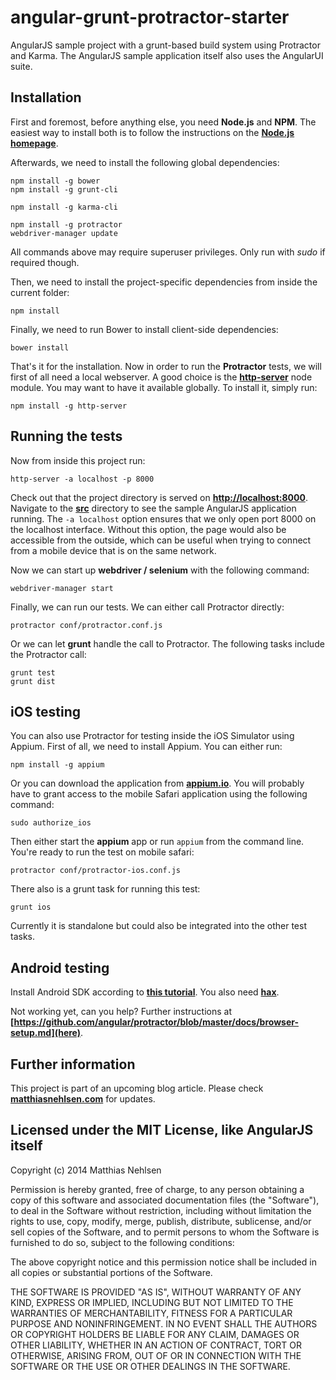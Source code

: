 angular-grunt-protractor-starter
================================

AngularJS sample project with a grunt-based build system using Protractor and Karma. The AngularJS sample application itself also uses the AngularUI suite.

## Installation
First and foremost, before anything else, you need **Node.js** and **NPM**. The easiest way to install both is to follow the instructions on the **[Node.js homepage](http://nodejs.org)**.

Afterwards, we need to install the following global dependencies:

    npm install -g bower
    npm install -g grunt-cli
    
    npm install -g karma-cli
    
    npm install -g protractor
    webdriver-manager update

All commands above may require superuser privileges. Only run with *sudo* if required though. 

Then, we need to install the project-specific dependencies from inside the current folder:

    npm install

Finally, we need to run Bower to install client-side dependencies:

    bower install

That's it for the installation. Now in order to run the **Protractor** tests, we will first of all need a local webserver. A good choice is the **[http-server](https://www.npmjs.org/package/http-server)** node module. You may want to have it available globally. To install it, simply run:

    npm install -g http-server

## Running the tests

Now from inside this project run:

    http-server -a localhost -p 8000

Check out that the project directory is served on **[http://localhost:8000](http://localhost:8000)**. Navigate to the **[src](http://localhost:8000/src)** directory to see the sample AngularJS application running. The ```-a localhost``` option ensures that we only open port 8000 on the localhost interface. Without this option, the page would also be accessible from the outside, which can be useful when trying to connect from a mobile device that is on the same network. 

Now we can start up **webdriver / selenium** with the following command:

    webdriver-manager start

Finally, we can run our tests. We can either call Protractor directly:

    protractor conf/protractor.conf.js 

Or we can let **grunt** handle the call to Protractor. The following tasks include the Protractor call:

    grunt test
    grunt dist

## iOS testing

You can also use Protractor for testing inside the iOS Simulator using Appium. First of all, we need to install Appium. You can either run:

    npm install -g appium

Or you can download the application from **[appium.io](http://appium.io)**. You will probably have to grant access to the mobile Safari application using the following command:

    sudo authorize_ios

Then either start the **appium** app or run ```appium``` from the command line. You're ready to run the test on mobile safari:

    protractor conf/protractor-ios.conf.js 

There also is a grunt task for running this test:

    grunt ios

Currently it is standalone but could also be integrated into the other test tasks.

## Android testing
Install Android SDK according to **[this tutorial](http://appium.io/slate/en/tutorial/android.html?ruby#bash-profile13)**. You also need **[hax](https://software.intel.com/en-us/android/articles/intel-hardware-accelerated-execution-manager)**.

Not working yet, can you help? Further instructions at **[https://github.com/angular/protractor/blob/master/docs/browser-setup.md](here)**.

## Further information
This project is part of an upcoming blog article. Please check **[matthiasnehlsen.com](http://matthiasnehlsen.com)** for updates.

## Licensed under the MIT License, like AngularJS itself

Copyright (c) 2014 Matthias Nehlsen

Permission is hereby granted, free of charge, to any person obtaining a copy
of this software and associated documentation files (the "Software"), to deal
in the Software without restriction, including without limitation the rights
to use, copy, modify, merge, publish, distribute, sublicense, and/or sell
copies of the Software, and to permit persons to whom the Software is
furnished to do so, subject to the following conditions:

The above copyright notice and this permission notice shall be included in
all copies or substantial portions of the Software.

THE SOFTWARE IS PROVIDED "AS IS", WITHOUT WARRANTY OF ANY KIND, EXPRESS OR
IMPLIED, INCLUDING BUT NOT LIMITED TO THE WARRANTIES OF MERCHANTABILITY,
FITNESS FOR A PARTICULAR PURPOSE AND NONINFRINGEMENT. IN NO EVENT SHALL THE
AUTHORS OR COPYRIGHT HOLDERS BE LIABLE FOR ANY CLAIM, DAMAGES OR OTHER
LIABILITY, WHETHER IN AN ACTION OF CONTRACT, TORT OR OTHERWISE, ARISING FROM,
OUT OF OR IN CONNECTION WITH THE SOFTWARE OR THE USE OR OTHER DEALINGS IN
THE SOFTWARE.
